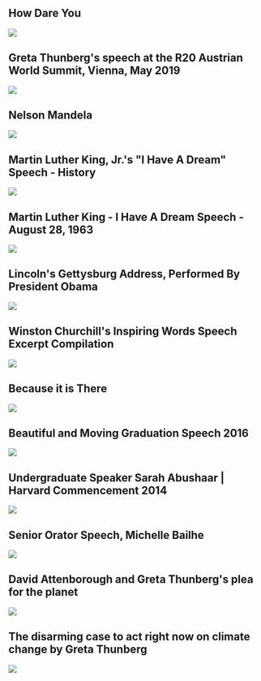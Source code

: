 How Dare You
------------

[![](/image/yid-Elv-c3ZTkYg.jpg)](https://www.youtube.com/watch?v=Elv-c3ZTkYg)

Greta Thunberg's speech at the R20 Austrian World Summit, Vienna, May 2019
--------------------------------------------------------------------------

[![](/image/yid-FwptXauY2is.jpg)](https://www.youtube.com/watch?v=FwptXauY2is)

Nelson Mandela
--------------

[![](/image/yid-qiHtROcjd6M.jpg)](https://www.youtube.com/watch?v=qiHtROcjd6M)

Martin Luther King, Jr.'s "I Have A Dream" Speech - History
-----------------------------------------------------------

[![](/image/yid-_IB0i6bJIjw.jpg)](https://www.youtube.com/watch?v=_IB0i6bJIjw)

Martin Luther King - I Have A Dream Speech - August 28, 1963
------------------------------------------------------------

[![](/image/yid-smEqnnklfYs.jpg)](https://www.youtube.com/watch?v=smEqnnklfYs)

Lincoln's Gettysburg Address, Performed By President Obama
----------------------------------------------------------

[![](/image/yid-CHAyepp7ypY.jpg)](https://www.youtube.com/watch?v=CHAyepp7ypY)

Winston Churchill's Inspiring Words Speech Excerpt Compilation
--------------------------------------------------------------

[![](/image/yid-P2c4a9Mu_ws.jpg)](https://www.youtube.com/watch?v=P2c4a9Mu_ws)

Because it is There
-------------------

[![](/image/yid-C6-pxKOnvyo.jpg)](https://www.youtube.com/watch?v=C6-pxKOnvyo)

Beautiful and Moving Graduation Speech 2016
-------------------------------------------

[![](/image/yid-_F3K3Z_5CEE.jpg)](https://www.youtube.com/watch?v=_F3K3Z_5CEE)

Undergraduate Speaker Sarah Abushaar | Harvard Commencement 2014
----------------------------------------------------------------

[![](/image/yid-AiGdwqdpPKE.jpg)](https://www.youtube.com/watch?v=AiGdwqdpPKE)

Senior Orator Speech, Michelle Bailhe
-------------------------------------

[![](/image/yid-S2aB-AZalYs.jpg)](https://www.youtube.com/watch?v=S2aB-AZalYs)

David Attenborough and Greta Thunberg's plea for the planet
-----------------------------------------------------------

[![](/image/yid-CMOEcUPGi9c.jpg)](https://www.youtube.com/watch?v=CMOEcUPGi9c)

The disarming case to act right now on climate change by Greta Thunberg
-----------------------------------------------------------------------

[![](/image/yid-H2QxFM9y0tY.jpg)](https://www.youtube.com/watch?v=H2QxFM9y0tY)